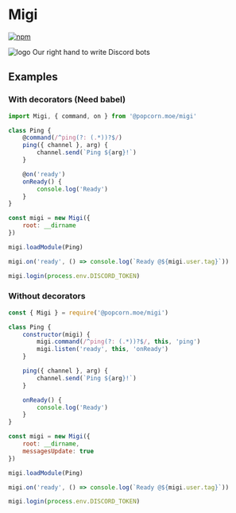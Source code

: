# Migi

[![npm](https://img.shields.io/npm/v/@popcorn.moe/migi.svg)](https://www.npmjs.com/package/@popcorn.moe/migi)

![logo](https://vignette.wikia.nocookie.net/kiseijuu/images/0/0c/Migi.png)
Our right hand to write Discord bots

## Examples

### With decorators (Need babel)

```javascript
import Migi, { command, on } from '@popcorn.moe/migi'

class Ping {
	@command(/^ping(?: (.*))?$/)
	ping({ channel }, arg) {
		channel.send(`Ping ${arg}!`)
	}

	@on('ready')
	onReady() {
		console.log('Ready')
	}
}

const migi = new Migi({
	root: __dirname
})

migi.loadModule(Ping)

migi.on('ready', () => console.log(`Ready @${migi.user.tag}`))

migi.login(process.env.DISCORD_TOKEN)
```

### Without decorators

```javascript
const { Migi } = require('@popcorn.moe/migi')

class Ping {
	constructor(migi) {
		migi.command(/^ping(?: (.*))?$/, this, 'ping')
		migi.listen('ready', this, 'onReady')
	}

	ping({ channel }, arg) {
		channel.send(`Ping ${arg}!`)
	}

	onReady() {
		console.log('Ready')
	}
}

const migi = new Migi({
	root: __dirname,
	messagesUpdate: true
})

migi.loadModule(Ping)

migi.on('ready', () => console.log(`Ready @${migi.user.tag}`))

migi.login(process.env.DISCORD_TOKEN)
```